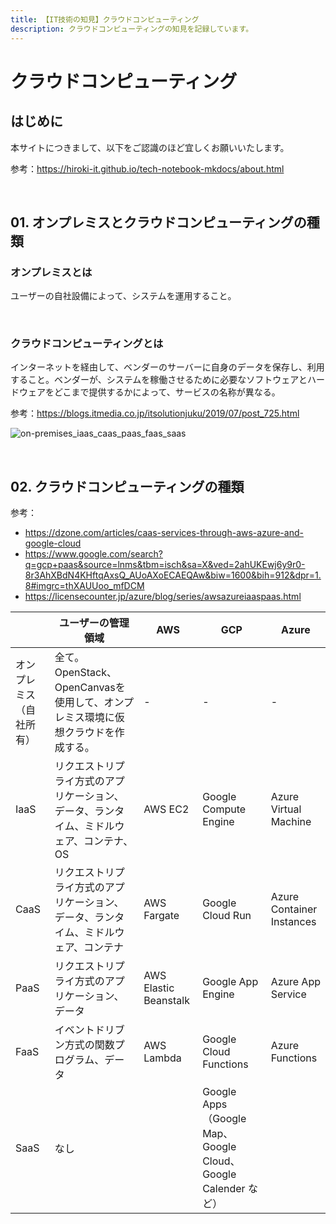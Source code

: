 ```yaml
---
title: 【IT技術の知見】クラウドコンピューティング
description: クラウドコンピューティングの知見を記録しています。
---
```


# クラウドコンピューティング

## はじめに

本サイトにつきまして、以下をご認識のほど宜しくお願いいたします。

参考：https://hiroki-it.github.io/tech-notebook-mkdocs/about.html

<br>

## 01. オンプレミスとクラウドコンピューティングの種類

### オンプレミスとは

ユーザーの自社設備によって、システムを運用すること。　

<br>

### クラウドコンピューティングとは

インターネットを経由して、ベンダーのサーバーに自身のデータを保存し、利用すること。ベンダーが、システムを稼働させるために必要なソフトウェアとハードウェアをどこまで提供するかによって、サービスの名称が異なる。

参考：https://blogs.itmedia.co.jp/itsolutionjuku/2019/07/post_725.html

![on-premises_iaas_caas_paas_faas_saas](https://raw.githubusercontent.com/hiroki-it/tech-notebook/master/images/on-premises_iaas_caas_paas_faas_saas.png)

<br>

## 02. クラウドコンピューティングの種類

参考：

- https://dzone.com/articles/caas-services-through-aws-azure-and-google-cloud
- https://www.google.com/search?q=gcp+paas&source=lnms&tbm=isch&sa=X&ved=2ahUKEwj6y9r0-8r3AhXBdN4KHftqAxsQ_AUoAXoECAEQAw&biw=1600&bih=912&dpr=1.8#imgrc=thXAUUoo_mfDCM
- https://licensecounter.jp/azure/blog/series/awsazureiaaspaas.html

|              | ユーザーの管理領域                                           | AWS                   | GCP                                                          | Azure                     |
|--------------| ------------------------------------------------------------ | --------------------- | ------------------------------------------------------------ | ------------------------- |
| オンプレミス（自社所有） | 全て。OpenStack、OpenCanvasを使用して、オンプレミス環境に仮想クラウドを作成する。 | -                     | -                                                            | -                         |
| IaaS         | リクエストリプライ方式のアプリケーション、データ、ランタイム、ミドルウェア、コンテナ、OS | AWS EC2               | Google Compute Engine                                        | Azure Virtual Machine     |
| CaaS         | リクエストリプライ方式のアプリケーション、データ、ランタイム、ミドルウェア、コンテナ | AWS Fargate           | Google Cloud Run                                             | Azure Container Instances |
| PaaS         | リクエストリプライ方式のアプリケーション、データ             | AWS Elastic Beanstalk | Google App Engine                                            | Azure App Service         |
| FaaS         | イベントドリブン方式の関数プログラム、データ                 | AWS Lambda            | Google Cloud Functions                                       | Azure Functions           |
| SaaS         | なし                                                         |                       | Google Apps（Google Map、Google Cloud、Google Calender など） |                           |

<br>

